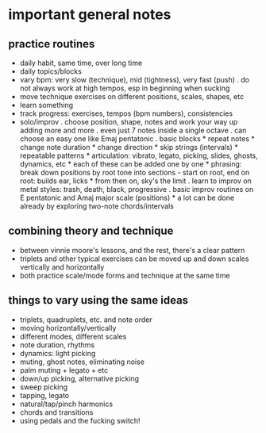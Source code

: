 # important general notes

## practice routines
- daily habit, same time, over long time
- daily topics/blocks
- vary bpm: very slow (technique), mid (tightness), very fast (push)
	. do not always work at high tempos, esp in beginning when sucking
- move technique exercises on different positions, scales, shapes, etc
- learn something
- track progress: exercises, tempos (bpm numbers), consistencies
- solo/improv
	. choose position, shape, notes and work your way up adding more and more
	. even just 7 notes inside a single octave
	. can choose an easy one like Emaj pentatonic
	. basic blocks
		* repeat notes
		* change note duration
		* change direction
		* skip strings (intervals)
		* repeatable patterns
		* articulation: vibrato, legato, picking, slides, ghosts, dynamics, etc
		* each of these can be added one by one
		* phrasing: break down positions by root tone into sections
			- start on root, end on root: builds ear, licks
		* from then on, sky's the limit
	. learn to improv on metal styles: trash, death, black, progressive
	. basic improv routines on E pentatonic and Amaj major scale (positions)
		* a lot can be done already by exploring two-note chords/intervals

## combining theory and technique
- between vinnie moore's lessons, and the rest, there's a clear pattern
- triplets and other typical exercises can be moved up and down scales vertically and horizontally
- both practice scale/mode forms and technique at the same time


## things to vary using the same ideas
- triplets, quadruplets, etc. and note order
- moving horizontally/vertically
- different modes, different scales
- note duration, rhythms
- dynamics: light picking
- muting, ghost notes, eliminating noise
- palm muting + legato + etc
- down/up picking, alternative picking
- sweep picking
- tapping, legato
- natural/tap/pinch harmonics
- chords and transitions
- using pedals and the fucking switch!
